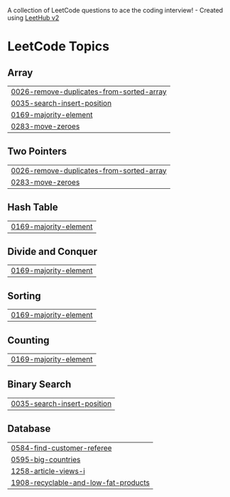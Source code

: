 A collection of LeetCode questions to ace the coding interview! - Created using [LeetHub v2](https://github.com/arunbhardwaj/LeetHub-2.0)
<!---LeetCode Topics Start-->
# LeetCode Topics
## Array
|  |
| ------- |
| [0026-remove-duplicates-from-sorted-array](https://github.com/akshatasanjayjadhav/LeetCode/tree/master/0026-remove-duplicates-from-sorted-array) |
| [0035-search-insert-position](https://github.com/akshatasanjayjadhav/LeetCode/tree/master/0035-search-insert-position) |
| [0169-majority-element](https://github.com/akshatasanjayjadhav/LeetCode/tree/master/0169-majority-element) |
| [0283-move-zeroes](https://github.com/akshatasanjayjadhav/LeetCode/tree/master/0283-move-zeroes) |
## Two Pointers
|  |
| ------- |
| [0026-remove-duplicates-from-sorted-array](https://github.com/akshatasanjayjadhav/LeetCode/tree/master/0026-remove-duplicates-from-sorted-array) |
| [0283-move-zeroes](https://github.com/akshatasanjayjadhav/LeetCode/tree/master/0283-move-zeroes) |
## Hash Table
|  |
| ------- |
| [0169-majority-element](https://github.com/akshatasanjayjadhav/LeetCode/tree/master/0169-majority-element) |
## Divide and Conquer
|  |
| ------- |
| [0169-majority-element](https://github.com/akshatasanjayjadhav/LeetCode/tree/master/0169-majority-element) |
## Sorting
|  |
| ------- |
| [0169-majority-element](https://github.com/akshatasanjayjadhav/LeetCode/tree/master/0169-majority-element) |
## Counting
|  |
| ------- |
| [0169-majority-element](https://github.com/akshatasanjayjadhav/LeetCode/tree/master/0169-majority-element) |
## Binary Search
|  |
| ------- |
| [0035-search-insert-position](https://github.com/akshatasanjayjadhav/LeetCode/tree/master/0035-search-insert-position) |
## Database
|  |
| ------- |
| [0584-find-customer-referee](https://github.com/akshatasanjayjadhav/LeetCode/tree/master/0584-find-customer-referee) |
| [0595-big-countries](https://github.com/akshatasanjayjadhav/LeetCode/tree/master/0595-big-countries) |
| [1258-article-views-i](https://github.com/akshatasanjayjadhav/LeetCode/tree/master/1258-article-views-i) |
| [1908-recyclable-and-low-fat-products](https://github.com/akshatasanjayjadhav/LeetCode/tree/master/1908-recyclable-and-low-fat-products) |
<!---LeetCode Topics End-->